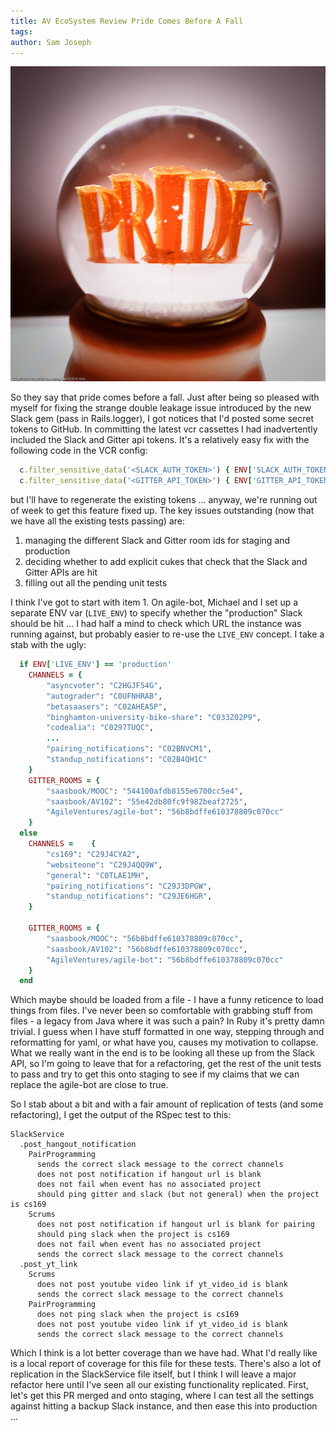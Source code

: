 ```yaml
---
title: AV EcoSystem Review Pride Comes Before A Fall
tags: 
author: Sam Joseph
---
```


![pride](../images/pride.jpg)

So they say that pride comes before a fall.  Just after being so pleased with myself for fixing the strange double leakage issue introduced by the new Slack gem (pass in Rails.logger), I got notices that I'd posted some secret tokens to GitHub.  In committing the latest vcr cassettes I had inadvertently included the Slack and Gitter api tokens.  It's a relatively easy fix with the following code in the VCR config:

```rb
  c.filter_sensitive_data('<SLACK_AUTH_TOKEN>') { ENV['SLACK_AUTH_TOKEN'] }
  c.filter_sensitive_data('<GITTER_API_TOKEN>') { ENV['GITTER_API_TOKEN'] }
```

but I'll have to regenerate the existing tokens ... anyway, we're running out of week to get this feature fixed up.  The key issues outstanding (now that we have all the existing tests passing) are:

1) managing the different Slack and Gitter room ids for staging and production
2) deciding whether to add explicit cukes that check that the Slack and Gitter APIs are hit
3) filling out all the pending unit tests

I think I've got to start with item 1.  On agile-bot, Michael and I set up a separate ENV var (`LIVE_ENV`) to specify whether the "production" Slack should be hit ... I had half a mind to check which URL the instance was running against, but probably easier to re-use the `LIVE_ENV` concept.  I take a stab with the ugly:

```rb
  if ENV['LIVE_ENV'] == 'production'
    CHANNELS = {
        "asyncvoter": "C2HGJF54G",
        "autograder": "C0UFNHRAB",
        "betasaasers": "C02AHEA5P",
        "binghamton-university-bike-share": "C033Z02P9",
        "codealia": "C0297TUQC",
        ...
        "pairing_notifications": "C02BNVCM1",
        "standup_notifications": "C02B4QH1C"
    }
    GITTER_ROOMS = {
        "saasbook/MOOC": "544100afdb8155e6700cc5e4",
        "saasbook/AV102": "55e42db80fc9f982beaf2725",
        "AgileVentures/agile-bot": "56b8bdffe610378809c070cc"
    }
  else
    CHANNELS =    {
        "cs169": "C29J4CYA2",
        "websiteone": "C29J4QQ9W",
        "general": "C0TLAE1MH",
        "pairing_notifications": "C29J3DPGW",
        "standup_notifications": "C29JE6HGR",
    }

    GITTER_ROOMS = {
        "saasbook/MOOC": "56b8bdffe610378809c070cc",
        "saasbook/AV102": "56b8bdffe610378809c070cc",
        "AgileVentures/agile-bot": "56b8bdffe610378809c070cc"
    }
  end
```

Which maybe should be loaded from a file - I have a funny reticence to load things from files.  I've never been so comfortable with grabbing stuff from files - a legacy from Java where it was such a pain?  In Ruby it's pretty damn trivial.  I guess when I have stuff formatted in one way, stepping through and reformatting for yaml, or what have you, causes my motivation to collapse.  What we really want in the end is to be looking all these up from the Slack API, so I'm going to leave that for a refactoring, get the rest of the unit tests to pass and try to get this onto staging to see if my claims that we can replace the agile-bot are close to true.

So I stab about a bit and with a fair amount of replication of tests (and some refactoring), I get the output of the RSpec test to this:

```
SlackService
  .post_hangout_notification
    PairProgramming
      sends the correct slack message to the correct channels
      does not post notification if hangout url is blank
      does not fail when event has no associated project
      should ping gitter and slack (but not general) when the project is cs169
    Scrums
      does not post notification if hangout url is blank for pairing
      should ping slack when the project is cs169
      does not fail when event has no associated project
      sends the correct slack message to the correct channels
  .post_yt_link
    Scrums
      does not post youtube video link if yt_video_id is blank
      sends the correct slack message to the correct channels
    PairProgramming
      does not ping slack when the project is cs169
      does not post youtube video link if yt_video_id is blank
      sends the correct slack message to the correct channels
```

Which I think is a lot better coverage than we have had.  What I'd really like is a local report of coverage for this file for these tests.  There's also a lot of replication in the SlackService file itself, but I think I will leave a major refactor here until I've seen all our existing functionality replicated.  First, let's get this PR merged and onto staging, where I can test all the settings against hitting a backup Slack instance, and then ease this into production ...


